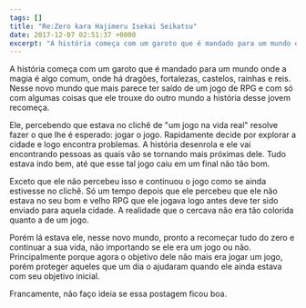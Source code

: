 ```yaml
---
tags: []
title: "Re:Zero kara Hajimeru Isekai Seikatsu"
date: 2017-12-07 02:51:37 +0000
excerpt: "A história começa com um garoto que é mandado para um mundo onde a magia é algo comum, onde há dragões, fortalezas, castelos, rainhas e..."
---
```


A história começa com um garoto que é mandado para um mundo onde a magia é algo comum, onde há dragões, fortalezas, castelos, rainhas e reis. Nesse novo mundo que mais parece ter saído de um jogo de RPG e com só com algumas coisas que ele trouxe do outro mundo a história desse jovem recomeça.

Ele, percebendo que estava no clichê de "um jogo na vida real" resolve fazer o que lhe é esperado: jogar o jogo. Rapidamente decide por explorar a cidade e logo encontra problemas. A história desenrola e ele vai encontrando pessoas as quais vão se tornando mais próximas dele. Tudo estava indo bem, até que esse tal jogo caiu em um final não tão bom.

Exceto que ele não percebeu isso e continuou o jogo como se ainda estivesse no clichê. Só um tempo depois que ele percebeu que ele não estava no seu bom e velho RPG que ele jogava logo antes deve ter sido enviado para aquela cidade. A realidade que o cercava não era tão colorida quanto a de um jogo.

Porém lá estava ele, nesse novo mundo, pronto a recomeçar tudo do zero e continuar a sua vida, não importando se ele era um jogo ou não. Principalmente porque agora o objetivo dele não mais era jogar um jogo, porém proteger aqueles que um dia o ajudaram quando ele ainda estava com seu objetivo inicial.

Francamente, não faço ideia se essa postagem ficou boa.